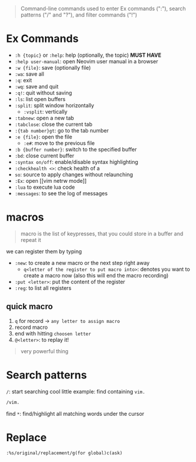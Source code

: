 > Command-line commands used to enter Ex commands (":"), search patterns ("/" and "?"), and filter commands ("!")
# Ex Commands
- `:h {topic}` or `:help`: help (optionally, the topic) **MUST HAVE**
- `:help user-manual`: open Neovim user manual in a browser
- `:w {file}`: save (optionally file)
- `:wa`: save all
- `:q`: exit
- `:wq`: save and quit
- `:q!`: quit without saving
- `:ls`: list open buffers
- `:split`: split window horizontally
	- `:vsplit`: vertically
- `:tabnew`: open a new tab
- `:tabclose`: close the current tab
- `:{tab number}gt`: go to the tab number
- `:e {file}`: open the file
	- `:e#`: move to the previous file
- `:b {buffer number}`: switch to the specified buffer
- `:bd`: close current buffer
- `:syntax on/off`: enable/disable syntax highlighting
- `:checkhealth <>`: check health of a 
- `so`: source to apply changes without relaunching
- `:Ex`: open [[vim netrw mode]]
- `:lua` to execute lua code
- `:messages`: to see the log of messages

# macros
> macro is the list of keypresses, that you could store in a buffer and repeat it

we can register them by typing
- `:new`: to create a new macro  or the next step right away
	- `q<letter of the register to put macro into>`: denotes you want to create a macro now (also this will end the macro recording)
- `:put <letter>`: put the content of the register
- `:reg`: to list all registers

## quick macro
1. `q` for record -> `any letter to assign macro`
2. record macro
3. end with hitting `choosen letter`
4. `@<letter>`: to replay it!
> very powerful thing


# Search patterns
`/`: start searching
cool little example:
find containing `vim.`
```zsh
/vim.
```
find 
`*`: find/highlight all matching words under the cursor 



# Replace
```
:%s/original/replacement/g(for global)c(ask)
```